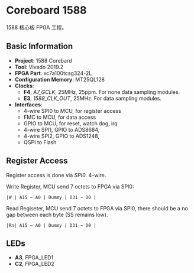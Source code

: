 # Coreboard 1588

1588 核心板 FPGA 工程。

## Basic Information

* **Project**: 1588 Corebard
* **Tool**: Vivado 2019.2
* **FPGA Part**: xc7a100tcsg324-2L
* **Configuration Memory**: MT25QL128
* **Clocks**:
  * **F4**, *A7_GCLK*, 25MHz, 25ppm. For none data sampling modules.
  * **E3**, *1588_CLK_OUT*, 25MHz. For data sampling modules.
* **Interfaces**:
  * 4-wire SPI0 to MCU, for register access
  * FMC to MCU, for data access
  * GPIO to MCU, for reset, watch dog, irq
  * 4-wire SPI1, GPIO to ADS8684, 
  * 4-wire SPI2, GPIO to ADS1248,
  * QSPI to Flash

## Register Access

Register access is done via *SPI0*. 4-wire.

Write Register, MCU send 7 octets to FPGA via SPI0:

```
|W | A15 ~ A0 | Dummy | D31 ~ D0 |
```

Read Regiseter, MCU send 7 octets to FPGA via SPI0, there should be a no gap between each byte (SS remains low).

```
|Rn| A15 ~ A0 | Dummy | D31 ~ D0 |
```

## LEDs

* **A3**, FPGA_LED1
* **C2**, FPGA_LED2